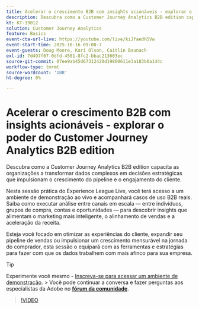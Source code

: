 ```yaml
---
title: Acelerar o crescimento B2B com insights acionáveis - explorar o poder do Customer Journey Analytics B2B edition
description: Descubra como a Customer Journey Analytics B2B edition capacita as organizações a transformar dados complexos em decisões estratégicas que impulsionam o crescimento do pipeline e o engajamento do cliente.
kt: KT-19012
solution: Customer Journey Analytics
feature: Basics
event-cta-url-live: https://youtube.com/live/kiJfaedHSVw
event-start-time: 2025-10-16 09:00-7
event-guests: Doug Moore, Kari Olson, Caitlin Baunach
exl-id: 7d497f07-0dfd-4501-8fc2-bbac213603ec
source-git-commit: 07ee9ab45d67312420d19800611e3a183b0a144c
workflow-type: tm+mt
source-wordcount: '188'
ht-degree: 0%

---
```


# Acelerar o crescimento B2B com insights acionáveis - explorar o poder do Customer Journey Analytics B2B edition

Descubra como a Customer Journey Analytics B2B edition capacita as organizações a transformar dados complexos em decisões estratégicas que impulsionam o crescimento do pipeline e o engajamento do cliente.

Nesta sessão prática do Experience League Live, você terá acesso a um ambiente de demonstração ao vivo e acompanhará casos de uso B2B reais. Saiba como executar análise entre canais em escala — entre indivíduos, grupos de compra, contas e oportunidades — para descobrir insights que alimentam o marketing mais inteligente, o alinhamento de vendas e a aceleração da receita.

Esteja você focado em otimizar as experiências do cliente, expandir seu pipeline de vendas ou impulsionar um crescimento mensurável na jornada do comprador, esta sessão o equipará com as ferramentas e estratégias para fazer com que os dados trabalhem com mais afinco para sua empresa.

>[!TIP]
>
> Experimente você mesmo - [Inscreva-se para acessar um ambiente de demonstração](https://business.adobe.com/resources/customer-journey-analytics-b2b-edition-sandbox.html).
> &#x200B;> Você pode continuar a conversa e fazer perguntas aos especialistas da Adobe no **[fórum da comunidade](https://experienceleaguecommunities.adobe.com/t5/adobe-analytics-discussions/experience-league-live-unlock-the-power-of-customer-journey/td-p/780513#)**.

>[!VIDEO](https://video.tv.adobe.com/v/3476010/?learn=on&enablevpops)
